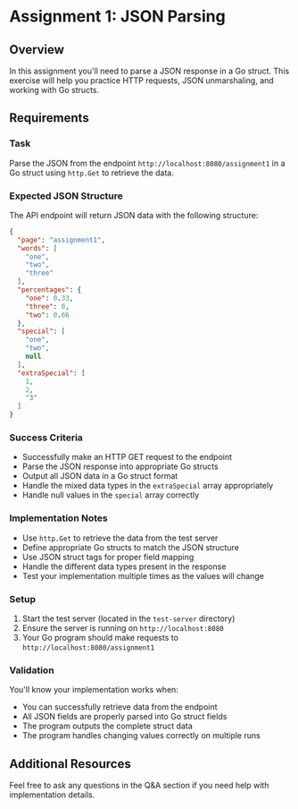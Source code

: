 # Assignment 1: JSON Parsing

## Overview
In this assignment you'll need to parse a JSON response in a Go struct. This exercise will help you practice HTTP requests, JSON unmarshaling, and working with Go structs.

## Requirements

### Task
Parse the JSON from the endpoint `http://localhost:8080/assignment1` in a Go struct using `http.Get` to retrieve the data.

### Expected JSON Structure
The API endpoint will return JSON data with the following structure:

```json
{
  "page": "assignment1",
  "words": [
    "one",
    "two", 
    "three"
  ],
  "percentages": {
    "one": 0.33,
    "three": 0,
    "two": 0.66
  },
  "special": [
    "one",
    "two",
    null
  ],
  "extraSpecial": [
    1,
    2,
    "3"
  ]
}
```

### Success Criteria
- Successfully make an HTTP GET request to the endpoint
- Parse the JSON response into appropriate Go structs
- Output all JSON data in a Go struct format
- Handle the mixed data types in the `extraSpecial` array appropriately
- Handle null values in the `special` array correctly

### Implementation Notes
- Use `http.Get` to retrieve the data from the test server
- Define appropriate Go structs to match the JSON structure
- Use JSON struct tags for proper field mapping
- Handle the different data types present in the response
- Test your implementation multiple times as the values will change

### Setup
1. Start the test server (located in the `test-server` directory)
2. Ensure the server is running on `http://localhost:8080`
3. Your Go program should make requests to `http://localhost:8080/assignment1`

### Validation
You'll know your implementation works when:
- You can successfully retrieve data from the endpoint
- All JSON fields are properly parsed into Go struct fields
- The program outputs the complete struct data
- The program handles changing values correctly on multiple runs

## Additional Resources
Feel free to ask any questions in the Q&A section if you need help with implementation details.
